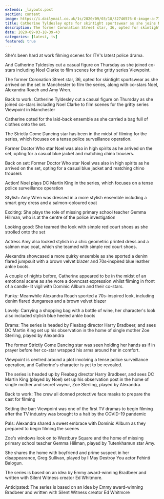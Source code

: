 ```yaml
---
extends: _layouts.post
section: content
image: https://i.dailymail.co.uk/1s/2020/09/03/18/32746576-0-image-a-77_1599154330093.jpg 
title: Catherine Tyldesley opts for skintight sportswear as she joins Noel Clarke to film Viewpoint 
description: The former Coronation Street star, 36, opted for skintight sportswear as she arrived on the set in Manchester to film the series, along with co-stars Noel, Alexandra Roach and Amy Wren. 
date: 2020-09-03-18-39-43 
categories: [latest, tv] 
featured: true 
--- 
```

She's been hard at work filming scenes for ITV's latest police drama.

And Catherine Tyldesley cut a casual figure on Thursday as she joined co-stars including Noel Clarke to film scenes for the gritty series Viewpoint.

The former Coronation Street star, 36, opted for skintight sportswear as she arrived on the set in Manchester to film the series, along with co-stars Noel, Alexandra Roach and Amy Wren.

Back to work: Catherine Tyldesley cut a casual figure on Thursday as she joined co-stars including Noel Clarke to film scenes for the gritty series Viewpoint in Manchester

Catherine opted for the laid-back ensemble as she carried a bag full of clothes onto the set.

The Strictly Come Dancing star has been in the midst of filming for the series, which focuses on a tense police surveillance operation.

Former Doctor Who star Noel was also in high spirits as he arrived on the set, opting for a casual blue jacket and matching chino trousers.

Back on set: Former Doctor Who star Noel was also in high spirits as he arrived on the set, opting for a casual blue jacket and matching chino trousers

Action! Noel plays DC Martin King in the series, which focuses on a tense police surveillance operation

Stylish: Amy Wren was dressed in a more stylish ensemble including a smart grey dress and a salmon-coloured coat

Exciting: She plays the role of missing primary school teacher Gemma Hillman, who is at the centre of the police investigation

Looking good: She teamed the look with simple red court shoes as she strolled onto the set

Actress Amy also looked stylish in a chic geometric printed dress and a salmon mac coat, which she teamed with simple red court shoes.

Alexandra showcased a more quirky ensemble as she sported a denim flared jumpsuit with a brown velvet blazer and 70s-inspired blue leather ankle boots. 

A couple of nights before, Catherine appeared to be in the midst of an emotional scene as she wore a downcast expression whilst filming in front of a candle-lit vigil with Dominic Allburn and their co-stars. 

Funky: Meanwhile Alexandra Roach sported a 70s-inspired look, including denim flared dungarees and a brown velvet blazer

Lovely: Carrying a shopping bag with a bottle of wine, her character's look also included stylish blue heeled ankle boots

Drama: The series is headed by Fleabag director Harry Bradbeer, and sees DC Martin King set up his observation in the home of single mother Zoe Sterling, played by Alexandra

The former Strictly Come Dancing star was seen holding her hands as if in prayer before her co-star wrapped his arms around her in comfort. 

Viewpoint is centred around a plot involving a tense police surveillance operation, and Catherine's character is yet to be revealed.

The series is headed up by Fleabag director Harry Bradbeer, and sees DC Martin King (played by Noel) set up his observation post in the home of single mother and secret voyeur, Zoe Sterling, played by Alexandra.

Back to work: The crew all donned protective face masks to prepare the cast for filming

Setting the bar: Viewpoint was one of the first TV dramas to begin filming after the TV industry was brought to a halt by the COVID-19 pandemic

Pals: Alexandra shared a sweet embrace with Dominic Allburn as they prepared to begin filming the scenes

Zoe's windows look on to Westbury Square and the home of missing primary school teacher Gemma Hillman, played by Tutenkhamun star Amy.

She shares the home with boyfriend and prime suspect in her disappearance, Greg Sullivan, played by I May Destroy You actor Fehinti Balogun.

The series is based on an idea by Emmy award-winning Bradbeer and written with Silent Witness creator Ed Whitmore.

Anticipated: The series is based on an idea by Emmy award-winning Bradbeer and written with Silent Witness creator Ed Whitmore

